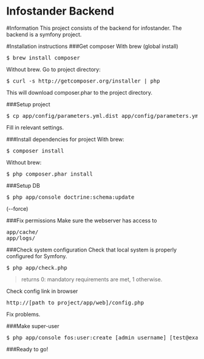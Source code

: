 Infostander Backend
===================

#Information
This project consists of the backend for infostander. The backend is a symfony project. 

#Installation instructions
###Get composer
With brew (global install)
<pre>
$ brew install composer
</pre>

Without brew. Go to project directory:

<pre>
$ curl -s http://getcomposer.org/installer | php
</pre>

This will download composer.phar to the project directory.

###Setup project
<pre>
$ cp app/config/parameters.yml.dist app/config/parameters.yml
</pre>

Fill in relevant settings.


###Install dependencies for project
With brew:
<pre>
$ composer install
</pre>

Without brew:
<pre>
$ php composer.phar install
</pre>

###Setup DB
<pre>
$ php app/console doctrine:schema:update
</pre>
(--force)

###Fix permissions
Make sure the webserver has access to 
<pre>
app/cache/
app/logs/
</pre>


###Check system configuration
Check that local system is properly configured for Symfony.

<pre>
$ php app/check.php
</pre>

> returns 0: mandatory requirements are met, 1 otherwise.

Check config link in browser

<pre>
http://[path_to_project/app/web]/config.php
</pre>

Fix problems.


###Make super-user
<pre>
$ php app/console fos:user:create [admin_username] [test@example.com] [p@ssword] --super-admin
</pre>


###Ready to go!
